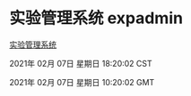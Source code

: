 # 实验管理系统 expadmin
[实验管理系统](http://59.174.27.45:56808/expadmin-782313d2-e1b1-4ea7-932e-3a55e6a1a4d0/)

2021年 02月 07日 星期日 18:20:02 CST

2021年 02月 07日 星期日 10:20:02 GMT
